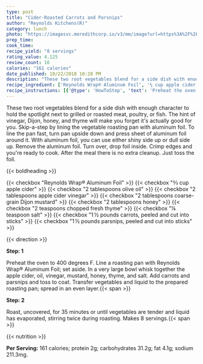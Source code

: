 ```yaml
---
type: post
title: "Cider-Roasted Carrots and Parsnips"
author: "Reynolds Kitchens(R)"
category: lunch
photo: "https://imagesvc.meredithcorp.io/v3/mm/image?url=https%3A%2F%2Fimages.media-allrecipes.com%2Fuserphotos%2F2115878.jpg"
prep_time: 
cook_time: 
recipe_yield: "8 servings"
rating_value: 4.125
review_count: 16
calories: "161 calories"
date_published: 10/22/2018 10:28 PM
description: "These two root vegetables blend for a side dish with enough character to hold the spotlight next to grilled or roasted meat, poultry, or fish. The hint of vinegar, Dijon, honey, and thyme will make you forget it's actually good for you. Skip-a-step by lining the vegetable roasting pan with aluminum foil. To line the pan fast, turn pan upside down and press sheet of aluminum foil around it. With aluminum foil, you can use either shiny side up or dull side up. Remove the aluminum foil. Turn over, drop foil inside. Crimp edges and you're ready to cook. After the meal there is no extra cleanup. Just toss the foil."
recipe_ingredient: ['Reynolds Wrap® Aluminum Foil', '⅔ cup apple cider', '2 tablespoons olive oil', '2 tablespoons apple cider vinegar', '2 tablespoons coarse-grain Dijon mustard', '2 tablespoons honey', '2 teaspoons chopped fresh thyme', '¼ teaspoon salt', '1\u2009½ pounds carrots, peeled and cut into sticks', '1\u2009½ pounds parsnips, peeled and cut into sticks']
recipe_instructions: [{'@type': 'HowToStep', 'text': 'Preheat the oven to 400 degrees F. Line a roasting pan with Reynolds Wrap&reg; Aluminum Foil; set aside. In a very large bowl whisk together the apple cider, oil, vinegar, mustard, honey, thyme, and salt. Add carrots and parsnips and toss to coat. Transfer vegetables and liquid to the prepared roasting pan; spread in an even layer.\n'}, {'@type': 'HowToStep', 'text': 'Roast, uncovered, for 35 minutes or until vegetables are tender and liquid has evaporated, stirring twice during roasting. Makes 8 servings.\n'}]
---
```


These two root vegetables blend for a side dish with enough character to hold the spotlight next to grilled or roasted meat, poultry, or fish. The hint of vinegar, Dijon, honey, and thyme will make you forget it's actually good for you. Skip-a-step by lining the vegetable roasting pan with aluminum foil. To line the pan fast, turn pan upside down and press sheet of aluminum foil around it. With aluminum foil, you can use either shiny side up or dull side up. Remove the aluminum foil. Turn over, drop foil inside. Crimp edges and you're ready to cook. After the meal there is no extra cleanup. Just toss the foil. 

{{< boldheading >}}

{{< checkbox "Reynolds Wrap® Aluminum Foil" >}}
{{< checkbox "⅔ cup apple cider" >}}
{{< checkbox "2 tablespoons olive oil" >}}
{{< checkbox "2 tablespoons apple cider vinegar" >}}
{{< checkbox "2 tablespoons coarse-grain Dijon mustard" >}}
{{< checkbox "2 tablespoons honey" >}}
{{< checkbox "2 teaspoons chopped fresh thyme" >}}
{{< checkbox "¼ teaspoon salt" >}}
{{< checkbox "1 ½ pounds carrots, peeled and cut into sticks" >}}
{{< checkbox "1 ½ pounds parsnips, peeled and cut into sticks" >}}


{{< direction >}}

**Step: 1**

Preheat the oven to 400 degrees F. Line a roasting pan with Reynolds Wrap® Aluminum Foil; set aside. In a very large bowl whisk together the apple cider, oil, vinegar, mustard, honey, thyme, and salt. Add carrots and parsnips and toss to coat. Transfer vegetables and liquid to the prepared roasting pan; spread in an even layer.{{< span >}}

**Step: 2**

Roast, uncovered, for 35 minutes or until vegetables are tender and liquid has evaporated, stirring twice during roasting. Makes 8 servings.{{< span >}}

{{< nutrition >}}

**Per Serving:** 161 calories; protein 2g; carbohydrates 31.2g; fat 4.1g; sodium 211.3mg.